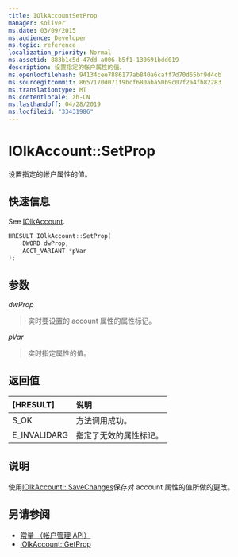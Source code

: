 ```yaml
---
title: IOlkAccountSetProp
manager: soliver
ms.date: 03/09/2015
ms.audience: Developer
ms.topic: reference
localization_priority: Normal
ms.assetid: 883b1c5d-47dd-a006-b5f1-130691bdd019
description: 设置指定的帐户属性的值。
ms.openlocfilehash: 94134cee7886177ab840a6caff7d70d65bf9d4cb
ms.sourcegitcommit: 8657170d071f9bcf680aba50b9c07f2a4fb82283
ms.translationtype: MT
ms.contentlocale: zh-CN
ms.lasthandoff: 04/28/2019
ms.locfileid: "33431986"
---
```

# <a name="iolkaccountsetprop"></a>IOlkAccount::SetProp

设置指定的帐户属性的值。
  
## <a name="quick-info"></a>快速信息

See [IOlkAccount](iolkaccount.md).
  
```cpp
HRESULT IOlkAccount::SetProp(  
    DWORD dwProp, 
    ACCT_VARIANT *pVar 
);
```

## <a name="parameters"></a>参数

_dwProp_
  
> 实时要设置的 account 属性的属性标记。
    
_pVar_
  
> 实时指定属性的值。
    
## <a name="return-values"></a>返回值

|**[HRESULT]**|**说明**|
|:-----|:-----|
|S_OK  <br/> |方法调用成功。  <br/> |
|E_INVALIDARG  <br/> |指定了无效的属性标记。  <br/> |
   
## <a name="remarks"></a>说明

使用[IOlkAccount:: SaveChanges](iolkaccount-savechanges.md)保存对 account 属性的值所做的更改。 
  
## <a name="see-also"></a>另请参阅

- [常量 （帐户管理 API）](constants-account-management-api.md) 
- [IOlkAccount::GetProp](iolkaccount-getprop.md)

